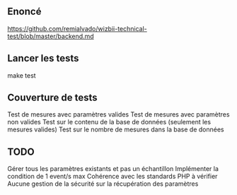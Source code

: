 ## Enoncé

https://github.com/remialvado/wizbii-technical-test/blob/master/backend.md

## Lancer les tests
make test

## Couverture de tests
Test de mesures avec paramètres valides
Test de mesures avec paramètres non valides
Test sur le contenu de la base de données (seulement les mesures valides)
Test sur le nombre de mesures dans la base de données

## TODO
Gérer tous les paramètres existants et pas un échantillon
Implémenter la condition de 1 event/s max
Cohérence avec les standards PHP à vérifier
Aucune gestion de la sécurité sur la récupération des paramètres
